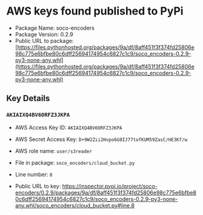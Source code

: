 # AWS keys found published to PyPi

* Package Name: soco-encoders
* Package Version: 0.2.9
* Public URL to package: [https://files.pythonhosted.org/packages/9a/df/8aff451f3f374fd25806e98c775e6bfbe80c6dff25694174954c6827c1c9/soco_encoders-0.2.9-py3-none-any.whl](https://files.pythonhosted.org/packages/9a/df/8aff451f3f374fd25806e98c775e6bfbe80c6dff25694174954c6827c1c9/soco_encoders-0.2.9-py3-none-any.whl)

## Key Details

### `AKIAIXQ4BV6ORFZ3JKPA`

* AWS Access Key ID: `AKIAIXQ4BV6ORFZ3JKPA`
* AWS Secret Access Key: `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` 
* AWS role name: `user/s3reader`
* File in package: `soco_encoders/cloud_bucket.py`
* Line number: `8`

* Public URL to key: https://inspector.pypi.io/project/soco-encoders/0.2.9/packages/9a/df/8aff451f3f374fd25806e98c775e6bfbe80c6dff25694174954c6827c1c9/soco_encoders-0.2.9-py3-none-any.whl/soco_encoders/cloud_bucket.py#line.8


